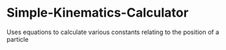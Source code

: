 # Simple-Kinematics-Calculator
Uses equations to calculate various constants relating to the position of a particle

